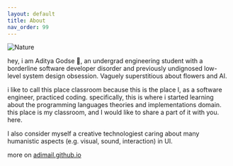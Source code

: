 ```yaml
---
layout: default
title: About
nav_order: 99
---
```


![Nature](https://avatars.githubusercontent.com/u/120273675?v=4)

hey, i am Aditya Godse 🍉, an undergrad engineering student with a borderline software developer disorder and previously undignosed low-level system design obsession. Vaguely superstitious about flowers and AI.

i like to call this place classroom because this is the place I, as a software engineer, practiced coding. specifically, this is where i started learning about the programming languages theories and implementations domain. this place is my classroom, and I would like to share a part of it with you. here. 

I also consider myself a creative technologiest caring about many humanistic aspects (e.g. visual, sound, interaction) in UI.

more on [adimail.github.io](https://adimail.github.io/)